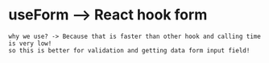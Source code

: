 # useForm --> React hook form
    why we use? -> Because that is faster than other hook and calling time is very low!
    so this is better for validation and getting data form input field!